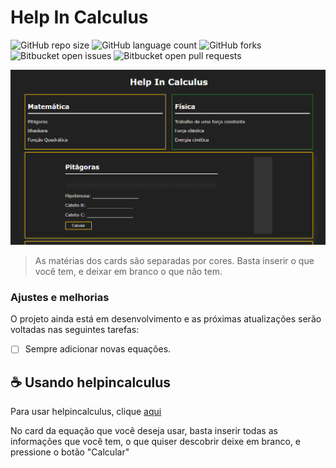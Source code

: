 # Help In Calculus

![GitHub repo size](https://img.shields.io/github/repo-size/joaopedrov0/helpincalculus?style=for-the-badge)
![GitHub language count](https://img.shields.io/github/languages/count/joaopedrov0/helpincalculus?style=for-the-badge)
![GitHub forks](https://img.shields.io/github/forks/joaopedrov0/helpincalculus?style=for-the-badge)
![Bitbucket open issues](https://img.shields.io/bitbucket/issues/joaopedrov0/helpincalculus?style=for-the-badge)
![Bitbucket open pull requests](https://img.shields.io/bitbucket/pr-raw/joaopedrov0/helpincalculus?style=for-the-badge)

<img src="exemplo-image.png" alt="exemplo imagem">

> As matérias dos cards são separadas por cores. Basta inserir o que você tem, e deixar em branco o que não tem.

### Ajustes e melhorias

O projeto ainda está em desenvolvimento e as próximas atualizações serão voltadas nas seguintes tarefas:

- [ ] Sempre adicionar novas equações.

## ☕ Usando helpincalculus

Para usar helpincalculus, clique [aqui](https://joaopedrov0.github.io/helpincalculus)

No card da equação que você deseja usar, basta inserir todas as informações que você tem, o que quiser descobrir deixe em branco, e pressione o botão "Calcular"

<!--
## 📝 Licença

Esse projeto está sob licença. Veja o arquivo [LICENÇA](LICENSE.md) para mais detalhes.

[⬆ Voltar ao topo](#helpincalculus)<br>
-->
